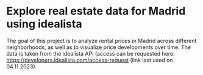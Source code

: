 # Explore real estate data for Madrid using idealista

The goal of this project is to analyze rental prices in Madrid across different neighborhoods, as well as to visualize price developments over time. 
The data is taken from the idealista API (access can be requested here: https://developers.idealista.com/access-request (link last used on 04.11.2023).